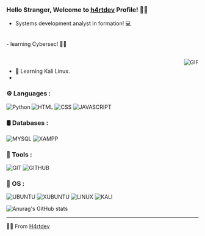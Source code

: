 ### Hello Stranger, Welcome to [h4rtdev](https://github.com/h4rtdev) Profile! 🏴‍☠️

- Systems development analyst in formation! 💻
<br>
- learning Cybersec! 🏴‍☠️


<p>

<br/>


  <img align="right" alt="GIF" src="https://i.giphy.com/media/v1.Y2lkPTc5MGI3NjExZncxY29lN3k0NWc3ZG91MnV0Y3g3OXFndGh5dGo0bHVsa2hzNHE3dSZlcD12MV9pbnRlcm5hbF9naWZfYnlfaWQmY3Q9Zw/bJ4TVNYNUympPgcpem/giphy.gif" />
  
### 

- 🐲 Learning Kali Linux.
-  

### ⚙️ Languages :

![Python](https://img.shields.io/badge/Python-3776AB.svg?style=for-the-badge&logo=Python&logoColor=white)
![HTML](https://img.shields.io/badge/HTML5-E34F26.svg?style=for-the-badge&logo=HTML5&logoColor=white)
![CSS](https://img.shields.io/badge/CSS3-1572B6.svg?style=for-the-badge&logo=CSS3&logoColor=white)
![JAVASCRIPT](https://img.shields.io/badge/JavaScript-F7DF1E.svg?style=for-the-badge&logo=JavaScript&logoColor=black)



### 🛢️ Databases :

![MYSQL](https://img.shields.io/badge/MySQL-4479A1.svg?style=for-the-badge&logo=MySQL&logoColor=white)
![XAMPP](https://img.shields.io/badge/XAMPP-FB7A24.svg?style=for-the-badge&logo=XAMPP&logoColor=white)


### 🔨 Tools :

![GIT](https://img.shields.io/badge/Git-F05032.svg?style=for-the-badge&logo=Git&logoColor=white)
![GITHUB](https://img.shields.io/badge/GitHub-181717.svg?style=for-the-badge&logo=GitHub&logoColor=white)


### 🔨 OS :

![UBUNTU](https://img.shields.io/badge/Ubuntu-E95420.svg?style=for-the-badge&logo=Ubuntu&logoColor=white)
![XUBUNTU](https://img.shields.io/badge/Xubuntu-0044AA.svg?style=for-the-badge&logo=Xubuntu&logoColor=white)
![LINUX](https://img.shields.io/badge/Linux-FCC624.svg?style=for-the-badge&logo=Linux&logoColor=black)
![KALI](https://img.shields.io/badge/Kali%20Linux-557C94.svg?style=for-the-badge&logo=Kali-Linux&logoColor=white)

![Anurag's GitHub stats](https://github-readme-stats.vercel.app/api?username=h4rtdev&show_icons=true&theme=merko)


<hr/>

🏴‍☠️ From [H4rtdev](https://github.com/h4rtdev)
